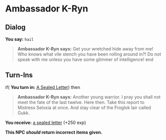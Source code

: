 # Ambassador K-Ryn
## Dialog

**You say:** `hail`



>**Ambassador K-Ryn says:** Get your wretched hide away from me! Who knows what vile stench you have been rolling around in?! Do not speak with me unless you have some glimmer of intelligence!
end

## Turn-Ins



if( **You turn in:** [A Sealed Letter](/item/18842)) then 


>**Ambassador K-Ryn says:** Another young warrior. I pray you shall not meet the fate of the last twelve. Here then. Take this report to Mistress Seloxia at once. And stay clear of the Froglok lair called Gukk.


 **You receive:**  [a sealed letter](/item/18843) (+250 exp)

**This NPC *should* return incorrect items given.**






